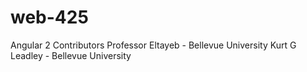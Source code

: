 # web-425
Angular
2 Contributors
Professor Eltayeb  - Bellevue University
Kurt G Leadley - Bellevue University